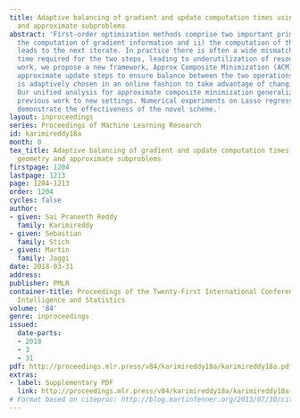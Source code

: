 ```yaml
---
title: Adaptive balancing of gradient and update computation times using global geometry
  and approximate subproblems
abstract: 'First-order optimization methods comprise two important primitives: i)
  the computation of gradient information and ii) the computation of the update that
  leads to the next iterate. In practice there is often a wide mismatch between the
  time required for the two steps, leading to underutilization of resources. In this
  work, we propose a new framework, Approx Composite Minimization (ACM) that uses
  approximate update steps to ensure balance between the two operations. The accuracy
  is adaptively chosen in an online fashion to take advantage of changing conditions.
  Our unified analysis for approximate composite minimization generalizes and extends
  previous work to new settings. Numerical experiments on Lasso regression and SVMs
  demonstrate the effectiveness of the novel scheme.'
layout: inproceedings
series: Proceedings of Machine Learning Research
id: karimireddy18a
month: 0
tex_title: Adaptive balancing of gradient and update computation times using global
  geometry and approximate subproblems
firstpage: 1204
lastpage: 1213
page: 1204-1213
order: 1204
cycles: false
author:
- given: Sai Praneeth Reddy
  family: Karimireddy
- given: Sebastian
  family: Stich
- given: Martin
  family: Jaggi
date: 2018-03-31
address: 
publisher: PMLR
container-title: Proceedings of the Twenty-First International Conference on Artificial
  Intelligence and Statistics
volume: '84'
genre: inproceedings
issued:
  date-parts:
  - 2018
  - 3
  - 31
pdf: http://proceedings.mlr.press/v84/karimireddy18a/karimireddy18a.pdf
extras:
- label: Supplementary PDF
  link: http://proceedings.mlr.press/v84/karimireddy18a/karimireddy18a-supp.pdf
# Format based on citeproc: http://blog.martinfenner.org/2013/07/30/citeproc-yaml-for-bibliographies/
---
```


